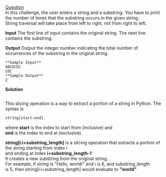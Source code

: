 [Question](https://www.hackerrank.com/challenges/find-a-string/problem?isFullScreen=true)<br>
In this challenge, the user enters a string and a substring. You have to print the number of times that the substring occurs in the given string.<br>
String traversal will take place from left to right, not from right to left.<br>

**Input**
The first line of input contains the original string. The next line contains the substring.

**Output**
Output the integer number indicating the total number of occurrences of the substring in the original string.
```
**Sample Input**
ABCDCDC
CDC
**Sample Output**
2
```

**Solution**
```python

```


This slicing operation is a way to extract a portion of a string in Python. The syntax is 
```python
string[start:end]
```
where **start** is the index to start from (inclusive) and <br>
**end** is the index to end at (exclusive).<br>

**string[i:i+substring_length]** is a slicing operation that extracts a portion of the string starting from index i<br>
 and ending at index **i+substring_length-1** <br>
It creates a new substring from the original string.<br>
For example, if string is "Hello, world!" and i is 6, and substring_length<br>
 is 5, then string[i:i+substring_length] would evaluate to **"world"**
